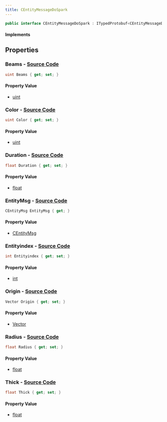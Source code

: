 ```yaml
---
title: CEntityMessageDoSpark
---
```


```csharp
public interface CEntityMessageDoSpark : ITypedProtobuf<CEntityMessageDoSpark>, INativeHandle
```

#### Implements

## Properties

### **Beams** - [Source Code](https://github.com/swiftly-solution/swiftlys2/blob/main/managed/src/SwiftlyS2.Generated/Protobufs/Interfaces/CEntityMessageDoSpark.cs#L25)

```csharp
uint Beams { get; set; }
```

#### Property Value

- [uint](https://learn.microsoft.com/dotnet/api/system.uint32)

### **Color** - [Source Code](https://github.com/swiftly-solution/swiftlys2/blob/main/managed/src/SwiftlyS2.Generated/Protobufs/Interfaces/CEntityMessageDoSpark.cs#L22)

```csharp
uint Color { get; set; }
```

#### Property Value

- [uint](https://learn.microsoft.com/dotnet/api/system.uint32)

### **Duration** - [Source Code](https://github.com/swiftly-solution/swiftlys2/blob/main/managed/src/SwiftlyS2.Generated/Protobufs/Interfaces/CEntityMessageDoSpark.cs#L31)

```csharp
float Duration { get; set; }
```

#### Property Value

- [float](https://learn.microsoft.com/dotnet/api/system.single)

### **EntityMsg** - [Source Code](https://github.com/swiftly-solution/swiftlys2/blob/main/managed/src/SwiftlyS2.Generated/Protobufs/Interfaces/CEntityMessageDoSpark.cs#L34)

```csharp
CEntityMsg EntityMsg { get; }
```

#### Property Value

- [CEntityMsg](/docs/api/shared/protobufdefinitions/centitymsg)

### **Entityindex** - [Source Code](https://github.com/swiftly-solution/swiftlys2/blob/main/managed/src/SwiftlyS2.Generated/Protobufs/Interfaces/CEntityMessageDoSpark.cs#L16)

```csharp
int Entityindex { get; set; }
```

#### Property Value

- [int](https://learn.microsoft.com/dotnet/api/system.int32)

### **Origin** - [Source Code](https://github.com/swiftly-solution/swiftlys2/blob/main/managed/src/SwiftlyS2.Generated/Protobufs/Interfaces/CEntityMessageDoSpark.cs#L13)

```csharp
Vector Origin { get; set; }
```

#### Property Value

- [Vector](/docs/api/shared/natives/vector)

### **Radius** - [Source Code](https://github.com/swiftly-solution/swiftlys2/blob/main/managed/src/SwiftlyS2.Generated/Protobufs/Interfaces/CEntityMessageDoSpark.cs#L19)

```csharp
float Radius { get; set; }
```

#### Property Value

- [float](https://learn.microsoft.com/dotnet/api/system.single)

### **Thick** - [Source Code](https://github.com/swiftly-solution/swiftlys2/blob/main/managed/src/SwiftlyS2.Generated/Protobufs/Interfaces/CEntityMessageDoSpark.cs#L28)

```csharp
float Thick { get; set; }
```

#### Property Value

- [float](https://learn.microsoft.com/dotnet/api/system.single)

